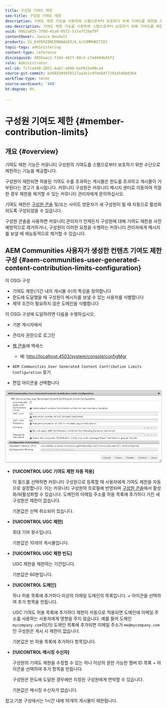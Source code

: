 ```yaml
---
title: 구성원 기여도 제한
seo-title: 구성원 기여도 제한
description: 기여도 제한 기능을 사용하여 스팸으로부터 보호하기 위해 기여도를 제한할 수 있습니다
seo-description: 기여도 제한 기능을 사용하여 스팸으로부터 보호하기 위해 기여도를 제한할 수 있습니다
uuid: 99b2a855-3f0d-41a0-9572-517a7f29af9f
contentOwner: Janice Kendall
products: SG_EXPERIENCEMANAGER/6.4/COMMUNITIES
topic-tags: administering
content-type: reference
discoiquuid: d855aac2-f34d-402f-9dc3-c7ad494b45f2
role: Administrator
exl-id: fc7ce4d0-2051-4a67-a0d6-baf615e09ca4
source-git-commit: bd94d3949f0117aa3e1c9f0e84f7293a5d6b03b4
workflow-type: tm+mt
source-wordcount: '449'
ht-degree: 0%

---
```


# 구성원 기여도 제한 {#member-contribution-limits}

## 개요 {#overview}

기여도 제한 기능은 커뮤니티 구성원의 기여도를 스팸으로부터 보호하기 위한 수단으로 제한하는 기능을 제공합니다.

구성원이 제한되면 허용된 기여도 수를 초과하는 게시물은 한도를 초과하고 게시물이 거부된다는 경고가 표시됩니다. 커뮤니티 구성원은 커뮤니티 메시지 센터로 이동하여 적절한 경우 제한을 제거할 수 있는 커뮤니티 관리자에게 문의하십시오.

기여도 제한은 [구성원 콘솔](members.md) 및/또는 사이트 방문자가 새 구성원이 될 때 자동으로 활성화되도록 구성되었을 수 있습니다.

구성원 콘솔을 사용하면 커뮤니티 관리자가 언제든지 구성원에 대해 기여도 제한을 사전 예방적으로 제거하거나, 구성원이 이러한 요청을 수행하는 커뮤니티 관리자에게 메시지를 보낼 때 재능동적으로 제거할 수 있습니다.

## AEM Communities 사용자가 생성한 컨텐츠 기여도 제한 구성 {#aem-communities-user-generated-content-contribution-limits-configuration}

이 OSGi 구성

* 기여도 제한(기간 내의 게시물 수)의 특성을 정의합니다
* 한도에 도달했을 때 구성원이 메시지를 보낼 수 있는 사용자를 식별합니다
* 제약 조건이 필요하지 않은 도메인을 식별합니다

이 OSGi 구성에 도달하려면 다음을 수행하십시오.

* 기본 게시자에서
* 관리자 권한으로 로그인
* [웹 콘솔](../../help/sites-deploying/configuring-osgi.md)에 액세스

   * 예: [http://localhost:4503/system/console/configMgr](http://localhost:4503/system/console/configMgr)

* `AEM Communities User Generated Content Contribution Limits Configuration` 찾기
* 편집 아이콘을 선택합니다

![chlimage_1-127](assets/chlimage_1-127.png)

* **[!UICONTROL UGC 기여도 제한 자동 적용]**

   이 필드를 선택하면 커뮤니티 구성원으로 등록할 때 사용자에게 기여도 제한을 자동으로 설정합니다. 이는 커뮤니티 구성원의 프로필에 반영되며 [구성원 콘솔](members.md)에서 활성화/비활성화할 수 있습니다. 도메인의 이메일 주소를 허용 목록에 추가하다 가진 새 구성원은 제한이 없습니다.

   기본값은 선택 취소되어 있습니다.

* **[!UICONTROL UGC 제한]**

   최대 기여 횟수입니다.

   기본값은 10개의 게시물입니다.

* **[!UICONTROL UGC 제한 빈도]**

   UGC 제한을 제한하는 기간입니다.

   기본값은 60분입니다.

* **[!UICONTROL 도메인]**

   하나 허용 목록에 추가하다 이상의 이메일 도메인의 목록입니다. + 아이콘을 선택하여 추가 항목을 만듭니다.

   UGC 기여도 허용 목록에 추가하다 제한이 자동으로 적용되면 도메인에 이메일 주소를 사용하는 사용자에게 영향을 주지 않습니다. 예를 들어 도메인 `mycompany.com`이(가) 도메인 목록에 추가되면 이메일 주소가 `me@mycompany.com`인 구성원은 게시 시 제한이 없습니다.

   기본값은 빈 허용 목록에 추가하다 항목입니다.

* **[!UICONTROL 메시징 수신자]**

   구성원의 기여도 제한을 수정할 수 있는 하나 이상의 권한 가능한 멤버 ID 목록 + 아이콘을 선택하여 추가 항목을 만듭니다.

   구성원은 한도에 도달한 경우에만 지정된 구성원에게 연락할 수 있습니다.

   기본값은 메시징 수신자가 없습니다.

참고:기본 구성에서는 1시간 내에 10개의 게시물이 제한됩니다.
